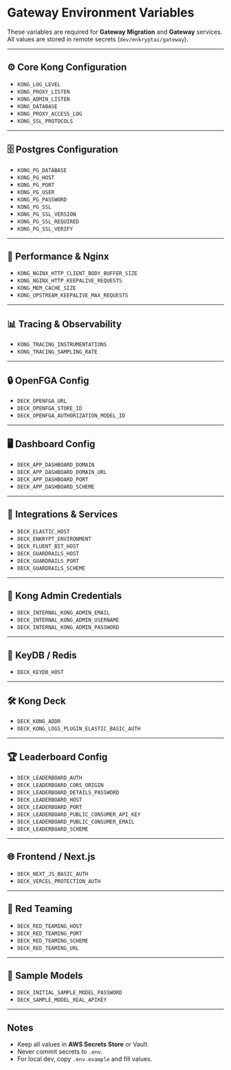 # Gateway Environment Variables

These variables are required for **Gateway Migration** and **Gateway** services.  
All values are stored in remote secrets (`dev/enkryptai/gateway`).

---

## ⚙️ Core Kong Configuration
- `KONG_LOG_LEVEL`
- `KONG_PROXY_LISTEN`
- `KONG_ADMIN_LISTEN`
- `KONG_DATABASE`
- `KONG_PROXY_ACCESS_LOG`
- `KONG_SSL_PROTOCOLS`

---

## 🗄️ Postgres Configuration
- `KONG_PG_DATABASE`
- `KONG_PG_HOST`
- `KONG_PG_PORT`
- `KONG_PG_USER`
- `KONG_PG_PASSWORD`
- `KONG_PG_SSL`
- `KONG_PG_SSL_VERSION`
- `KONG_PG_SSL_REQUIRED`
- `KONG_PG_SSL_VERIFY`

---

## 🚦 Performance & Nginx
- `KONG_NGINX_HTTP_CLIENT_BODY_BUFFER_SIZE`
- `KONG_NGINX_HTTP_KEEPALIVE_REQUESTS`
- `KONG_MEM_CACHE_SIZE`
- `KONG_UPSTREAM_KEEPALIVE_MAX_REQUESTS`

---

## 📊 Tracing & Observability
- `KONG_TRACING_INSTRUMENTATIONS`
- `KONG_TRACING_SAMPLING_RATE`

---

## 🔒 OpenFGA Config
- `DECK_OPENFGA_URL`
- `DECK_OPENFGA_STORE_ID`
- `DECK_OPENFGA_AUTHORIZATION_MODEL_ID`

---

## 🖥️ Dashboard Config
- `DECK_APP_DASHBOARD_DOMAIN`
- `DECK_APP_DASHBOARD_DOMAIN_URL`
- `DECK_APP_DASHBOARD_PORT`
- `DECK_APP_DASHBOARD_SCHEME`

---

## 📡 Integrations & Services
- `DECK_ELASTIC_HOST`
- `DECK_ENKRYPT_ENVIRONMENT`
- `DECK_FLUENT_BIT_HOST`
- `DECK_GUARDRAILS_HOST`
- `DECK_GUARDRAILS_PORT`
- `DECK_GUARDRAILS_SCHEME`

---

## 👤 Kong Admin Credentials
- `DECK_INTERNAL_KONG_ADMIN_EMAIL`
- `DECK_INTERNAL_KONG_ADMIN_USERNAME`
- `DECK_INTERNAL_KONG_ADMIN_PASSWORD`

---

## 🔑 KeyDB / Redis
- `DECK_KEYDB_HOST`

---

## 🛠️ Kong Deck
- `DECK_KONG_ADDR`
- `DECK_KONG_LOGS_PLUGIN_ELASTIC_BASIC_AUTH`

---

## 🏆 Leaderboard Config
- `DECK_LEADERBOARD_AUTH`
- `DECK_LEADERBOARD_CORS_ORIGIN`
- `DECK_LEADERBOARD_DETAILS_PASSWORD`
- `DECK_LEADERBOARD_HOST`
- `DECK_LEADERBOARD_PORT`
- `DECK_LEADERBOARD_PUBLIC_CONSUMER_API_KEY`
- `DECK_LEADERBOARD_PUBLIC_CONSUMER_EMAIL`
- `DECK_LEADERBOARD_SCHEME`

---

## 🌐 Frontend / Next.js
- `DECK_NEXT_JS_BASIC_AUTH`
- `DECK_VERCEL_PROTECTION_AUTH`

---

## 🧪 Red Teaming
- `DECK_RED_TEAMING_HOST`
- `DECK_RED_TEAMING_PORT`
- `DECK_RED_TEAMING_SCHEME`
- `DECK_RED_TEAMING_URL`

---

## 🧩 Sample Models
- `DECK_INITIAL_SAMPLE_MODEL_PASSWORD`
- `DECK_SAMPLE_MODEL_REAL_APIKEY`

---

## Notes
- Keep all values in **AWS Secrets Store** or Vault.
- Never commit secrets to `.env`.
- For local dev, copy `.env.example` and fill values.


